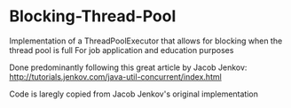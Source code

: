 # Blocking-Thread-Pool
Implementation of a ThreadPoolExecutor that allows for blocking when the thread pool is full
For job application and education purposes

Done predominantly following this great article by Jacob Jenkov:
http://tutorials.jenkov.com/java-util-concurrent/index.html

Code is laregly copied from Jacob Jenkov's original implementation
